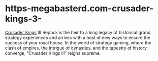 # https-megabasterd.com-crusader-kings-3-
[Crusader Kings](https://megabasterd.com/crusader-kings-3/) III Repack is the heir to a long legacy of historical grand strategy experiences and arrives with a host of new ways to ensure the success of your royal house. In the world of strategy gaming, where the clash of empires, the intrigue of dynasties, and the tapestry of history converge, “Crusader Kings III” reigns supreme.
